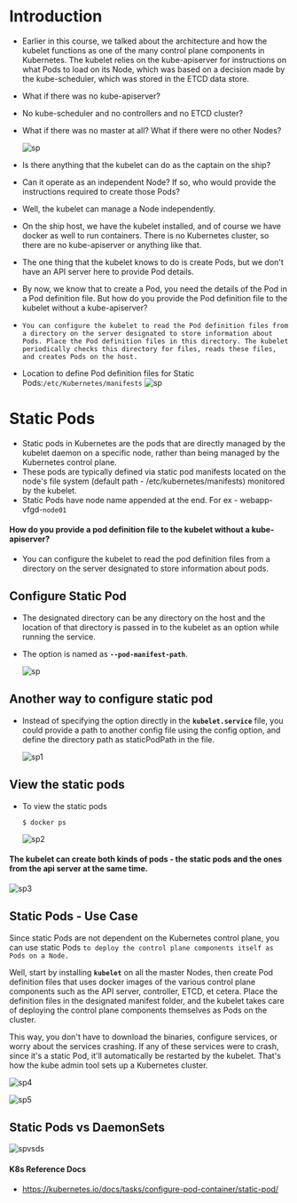 # Introduction

- Earlier in this course, we talked about the architecture and how the kubelet functions as one of the many control plane components in Kubernetes. The kubelet relies on the kube-apiserver for instructions on what Pods to load on its Node, which was based on a decision made by the kube-scheduler, which was stored in the ETCD data store.
- What if there was no kube-apiserver?
- No kube-scheduler and no controllers and no ETCD cluster?
- What if there was no master at all? What if there were no other Nodes?
  
  ![sp](../../images/staticpo.png)
- Is there anything that the kubelet can do as the captain on the ship?
- Can it operate as an independent Node? If so, who would provide the instructions required to create those Pods?
- Well, the kubelet can manage a Node independently.
- On the ship host, we have the kubelet installed, and of course we have docker as well to run containers. There is no Kubernetes cluster, so there are no kube-apiserver or anything like that.
- The one thing that the kubelet knows to do is create Pods, but we don't have an API server here to provide Pod details.
- By now, we know that to create a Pod, you need the details of the Pod in a Pod definition file. But how do you provide the Pod definition file to the kubelet without a kube-apiserver?
- `You can configure the kubelet to read the Pod definition files from a directory on the server designated to store information about Pods. Place the Pod definition files in this directory. The kubelet periodically checks this directory for files, reads these files, and creates Pods on the host.`
- Location to define Pod definition files for Static Pods:`/etc/Kubernetes/manifests`
  ![sp](../../images/staticpo1.png)

# Static Pods

- Static pods in Kubernetes are the pods that are directly managed by the kubelet daemon on a specific node, rather than being managed by the Kubernetes control plane.
- These pods are typically defined via static pod manifests located on the node's file system (default path - /etc/kubernetes/manifests) monitored by the kubelet.
- Static Pods have node name appended at the end.
  For ex - webapp-vfgd-`node01`

#### How do you provide a pod definition file to the kubelet without a kube-apiserver?

- You can configure the kubelet to read the pod definition files from a directory on the server designated to store information about pods.

## Configure Static Pod

- The designated directory can be any directory on the host and the location of that directory is passed in to the kubelet as an option while running the service.
- The option is named as **`--pod-manifest-path`**.

  ![sp](../../images/sp.PNG)

## Another way to configure static pod

- Instead of specifying the option directly in the **`kubelet.service`** file, you could provide a path to another config file using the config option, and define the directory path as staticPodPath in the file.
  
  ![sp1](../../images/sp1.PNG)

## View the static pods

- To view the static pods
  
  ```
  $ docker ps
  ```
  
  ![sp2](../../images/sp2.PNG)

#### The kubelet can create both kinds of pods - the static pods and the ones from the api server at the same time.

![sp3](../../images/sp3.PNG)

## Static Pods - Use Case

Since static Pods are not dependent on the Kubernetes control plane, you can use static Pods `to deploy the control plane components itself as Pods on a Node.`

Well, start by installing **`kubelet`** on all the master Nodes, then create Pod definition files that uses docker images of the various control plane components such as the API server, controller, ETCD, et cetera.
Place the definition files in the designated manifest folder, and the kubelet takes care of deploying the control plane components themselves as Pods on the cluster.

This way, you don't have to download the binaries, configure services, or worry about the services crashing. If any of these services were to crash, since it's a static Pod, it'll automatically be restarted by the kubelet. That's how the kube admin tool sets up a Kubernetes cluster.

![sp4](../../images/sp4.PNG)

![sp5](../../images/sp5.PNG)

## Static Pods vs DaemonSets

![spvsds](../../images/spvsds.PNG)

#### K8s Reference Docs

- https://kubernetes.io/docs/tasks/configure-pod-container/static-pod/

